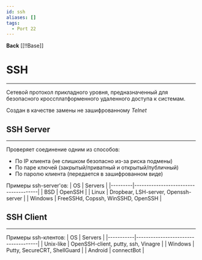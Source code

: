 ```yaml
---
id: ssh
aliases: []
tags:
  - Port 22
---
```


**Back**
    [[!!Base]]

# SSH
---
Сетевой протокол прикладного уровня, предназначенный для безопасного кроссплатформенного удаленного доступа к системам.

Создан в качестве замены не зашифрованному *Telnet*

## SSH Server
---
Проверяет соединение одним из способов:
- По IP клиента (не слишком безопасно из-за риска подмены)
- По паре ключей (закрытый/приватный и открытый/публичный)
- По паролю клиента (передается в зашифрованном виде)

Примеры ssh-server'ов:
| OS      | Servers                              |
|---------|--------------------------------------|
| BSD     | OpenSSH                              |
| Linux   | Dropbear, LSH-server, Openssh-server |
| Windows | FreeSSHd, Copssh, WinSSHD, OpenSSH   |

## SSH Client
---
Примеры ssh-клентов:
| OS        | Servers                             |
|-----------|-------------------------------------|
| Unix-like | OpenSSH-client, putty, ssh, Vinagre |
| Windows   | Putty, SecureCRT, ShellGuard        |
| Android   | connectBot                          |

